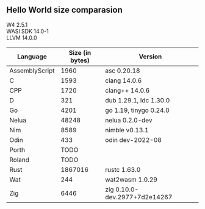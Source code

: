 ## Hello World size comparasion

W4 2.5.1\
WASI SDK 14.0-1\
LLVM 14.0.0

| Language       | Size (in bytes) | Version                       |
| -------------- | --------------- | ----------------------------- |
| AssemblyScript | 1960            | asc 0.20.18                   |
| C              | 1593            | clang 14.0.6                  |
| CPP            | 1720            | clang++ 14.0.6                |
| D              | 321             | dub 1.29.1, ldc 1.30.0        |
| Go             | 4201            | go 1.19, tinygo 0.24.0        |
| Nelua          | 48248           | nelua 0.2.0-dev               |
| Nim            | 8589            | nimble v0.13.1                |
| Odin           | 433             | odin dev-2022-08              |
| Porth          | TODO            |                               |
| Roland         | TODO            |                               |
| Rust           | 1867016         | rustc 1.63.0                  |
| Wat            | 244             | wat2wasm 1.0.29               |
| Zig            | 6446            | zig 0.10.0-dev.2977+7d2e14267 |
